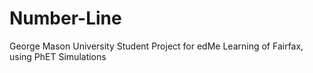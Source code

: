 # Number-Line
George Mason University Student Project for edMe Learning of Fairfax, using PhET Simulations
